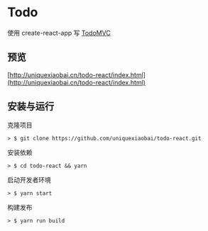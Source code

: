 # Todo

使用 create-react-app 写 [TodoMVC](https://github.com/tastejs/todomvc)

## 预览
[http://uniquexiaobai.cn/todo-react/index.html](http://uniquexiaobai.cn/todo-react/index.html)

## 安装与运行

克隆项目

```
> $ git clone https://github.com/uniquexiaobai/todo-react.git
```

安装依赖
```
> $ cd todo-react && yarn
```

启动开发者环境
```
> $ yarn start
```

构建发布
```
> $ yarn run build
```
